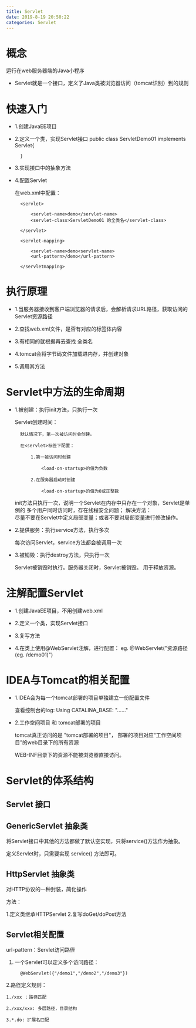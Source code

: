 ```yaml
---
title: Servlet
date: 2019-8-19 20:50:22
categories: Servlet
---
```


# 概念

运行在web服务器端的Java小程序

- Servlet就是一个接口，定义了Java类被浏览器访问（tomcat识别）到的规则

# 快速入门

- 1.创建JavaEE项目

- 2.定义一个类，实现Servlet接口
        public class ServletDemo01 implements Servlet{
       
        }

- 3.实现接口中的抽象方法

- 4.配置Servlet

    在web.xml中配置：
               
        <servlet>
            
            <servlet-name>demo</servlet-name>
            <servlet-class>ServletDemo01 的全类名</servlet-class>
            
        </servlet>
        
        <servlet-mapping>
        
            <servlet-name>demo<servlet-name>
            <url-pattern>/demo</url-pattern>                
        
        </servletmapping>
        
# 执行原理

- 1.当服务器接收到客户端浏览器的请求后，会解析请求URL路径，获取访问的Servlet资源路径

- 2.查找web.xml文件，是否有对应的<url-pattern>标签体内容

- 3.有相同的就根据<servlet-name>再去查找 <servlet-class> 全类名

- 4.tomcat会将字节码文件加载进内存，并创建对象

- 5.调用其方法

# Servlet中方法的生命周期

- 1.被创建：执行init方法，只执行一次
    
    Servlet创建时间：
            
        默认情况下，第一次被访问时会创建。
        
        在<servlet>标签下配置：
            
            1.第一被访问时创建
                
                <load-on-startup>的值为负数
                
            2.在服务器启动时创建
                
                <load-on-startup>的值为0或正整数 
                
    init方法只执行一次，说明一个Servlet在内存中只存在一个对象，Servlet是单例的
        多个用户同时访问时，存在线程安全问题；
    解决方法：    
        尽量不要在Servlet中定义局部变量；或者不要对局部变量进行修改操作。
        
- 2.提供服务：执行service方法，执行多次
    
    每次访问Servlet，service方法都会被调用一次
    
- 3.被销毁：执行destroy方法，只执行一次

    Servlet被销毁时执行。服务器关闭时，Servlet被销毁。
    用于释放资源。
    
    
# 注解配置Servlet

- 1.创建JavaEE项目，不用创建web.xml

- 2.定义一个类，实现Servlet接口

- 3.复写方法

- 4.在类上使用@WebServlet注解，进行配置：
        eg. @WebServlet("资源路径(eg. /demo01)")
        
# IDEA与Tomcat的相关配置

- 1.IDEA会为每一个tomcat部署的项目单独建立一份配置文件
    
    查看控制台的log: Using CATALINA_BASE: "......"
    
- 2.工作空间项目    和  tomcat部署的项目

    tomcat真正访问的是 "tomcat部署的项目"， 部署的项目对应“工作空间项目”的web目录下的所有资源
    
    WEB-INF目录下的资源不能被浏览器直接访问。
    
    
# Servlet的体系结构

## Servlet 接口

## GenericServlet 抽象类

将Servlet接口中其他的方法都做了默认空实现，只将service()方法作为抽象。

定义Servlet时，只需要实现 service() 方法即可。

## HttpServlet 抽象类

对HTTP协议的一种封装，简化操作

方法：    
   
   1.定义类继承HTTPServlet
   2.复写doGet/doPost方法
   
## Servlet相关配置

url-pattern：Servlet访问路径
    
   1. 一个Servlet可以定义多个访问路径：
        
            @WebServlet({"/demo1","/demo2","/demo3"})
        
   2.路径定义规则：
   
    1./xxx ：路径匹配
    
    2./xxx/xxx: 多层路径，目录结构
    
    3.*.do: 扩展名匹配          
                                                                       